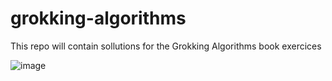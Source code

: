 # grokking-algorithms
This repo will contain sollutions for the Grokking Algorithms book exercices

![image](https://github.com/Emybel/grokking-algorithms/assets/31738219/2de02aa4-eb4a-4a0f-be66-a5fb8328bf03)

